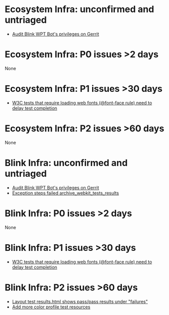 # Ecosystem Infra: unconfirmed and untriaged
* [Audit Blink WPT Bot's privileges on Gerrit](https://crbug.com/801003)

# Ecosystem Infra: P0 issues >2 days
None

# Ecosystem Infra: P1 issues >30 days
* [W3C tests that require loading web fonts (@font-face rule) need to delay test completion](https://crbug.com/507054)

# Ecosystem Infra: P2 issues >60 days
None

# Blink Infra: unconfirmed and untriaged
* [Audit Blink WPT Bot's privileges on Gerrit](https://crbug.com/801003)
* [Exception steps failed archive_webkit_tests_results](https://crbug.com/799048)

# Blink Infra: P0 issues >2 days
None

# Blink Infra: P1 issues >30 days
* [W3C tests that require loading web fonts (@font-face rule) need to delay test completion](https://crbug.com/507054)

# Blink Infra: P2 issues >60 days
* [Layout test results.html shows pass/pass results under "failures"](https://crbug.com/664274)
* [Add more color profile test resources](https://crbug.com/537077)

